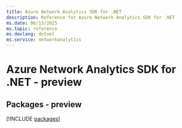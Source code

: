 ```yaml
---
title: Azure Network Analytics SDK for .NET
description: Reference for Azure Network Analytics SDK for .NET
ms.date: 06/13/2025
ms.topic: reference
ms.devlang: dotnet
ms.service: networkanalytics
---
```

# Azure Network Analytics SDK for .NET - preview
## Packages - preview
[!INCLUDE [packages](network-analytics-index.md)]